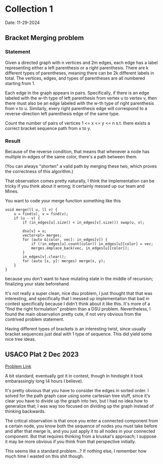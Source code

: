 # Collection 1 

Date: 11-29-2024

## Bracket Merging problem 

### Statement 

Given a directed graph with n vertices and 2m edges, each edge has a label representing either a left parenthesis or a right parenthesis. There are k different types of parentheses, meaning there can be 2k different labels in total. The vertices, edges, and types of parentheses are all numbered starting from 1.

Each edge in the graph appears in pairs. Specifically, if there is an edge labeled with the w-th type of left parenthesis from vertex u to vertex v, then there must also be an edge labeled with the w-th type of right parenthesis from v to u. Similarly, every right parenthesis edge will correspond to a reverse-direction left parenthesis edge of the same type.

Count the number of pairs of vertices 1 <= x <= y <= n s.t. there exists a correct bracket sequence path from x to y. 

### Result 

Because of the reverse condition, that means that whenever a node has multiple in-edges of the same color, there's a path between them. 

(You can always "shorten" a valid path by merging these two, which proves the correctness of this algorithm.)

That observation comes pretty naturally, I think the implementation can be tricky if you think about it wrong; it certainly messed up our team and Mines. 

You want to code your merge function something like this 

```
void merge(ll u, ll v) {
    u = find(u), v = find(v);
    if (u - v) {        
        if (in_edges[u].size() < in_edges[v].size()) swap(u, v);

        dsu[v] = u;
        vector<pl> merges;
        for (auto &[color, vec]: in_edges[v]) {
            if (!in_edges[u].count(color)) in_edges[u][color] = vec;
            merges.emplace_back(vec, in_edges[u][color]);
        }
        in_edges[v].clear();
        for (auto [x, y]: merges) merge(x, y);
    }
}
```

because you don't want to have mutating state in the middle of recursion; finalizing your state beforehand 

It's not really a super clean, nice dsu problem, I just thought that that was interesting, and specifically that I messed up implementaiton that bad in contest specifically because I didn't think about it like this. It's more of a "find the right formulation" problem than a DSU problem. Nevertheless, I found the main observation pretty cute, if not very obvious from the contrived problem statement. 

Having different types of brackets is an interesting twist, since usually bracket sequences just deal with 1 type of sequence. This did yield some nice tree ideas. 

## USACO Plat 2 Dec 2023 

[Problem Link](https://usaco.org/index.php?page=viewproblem2&cpid=1357)

A bit standard, eventually got it in contest, though in hindsight it took embarassingly long (4 hours I believe). 

It's pretty obvious that you have to consider the edges in sorted order. I solved for the path graph case using some cartesian tree stuff, since it's clear you have to divide up the graph into two, but I had no idea how to generalize that; I was way too focused on dividing up the graph instead of thinking backwards. 

The critical observation is that once you enter a connected component from a certain node, you know both the sequence of nodes you must take before and after that merge is, and you just apply it to all nodes in your connected component. But that requires thinking from a kruskal's approach; I suppose it may be more obvious if you think from that perspective initially. 

This seems like a standard problem...? If nothing else, I remember how much time I wasted on this shit though. 